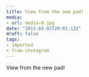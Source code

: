 ```yaml
---
title: View from the new pad!
media:
- url: media-0.jpg
date: "2013-03-02T20:01:13Z"
draft: false
tags:
- imported
- from-instagram
---
```

View from the new pad\!
